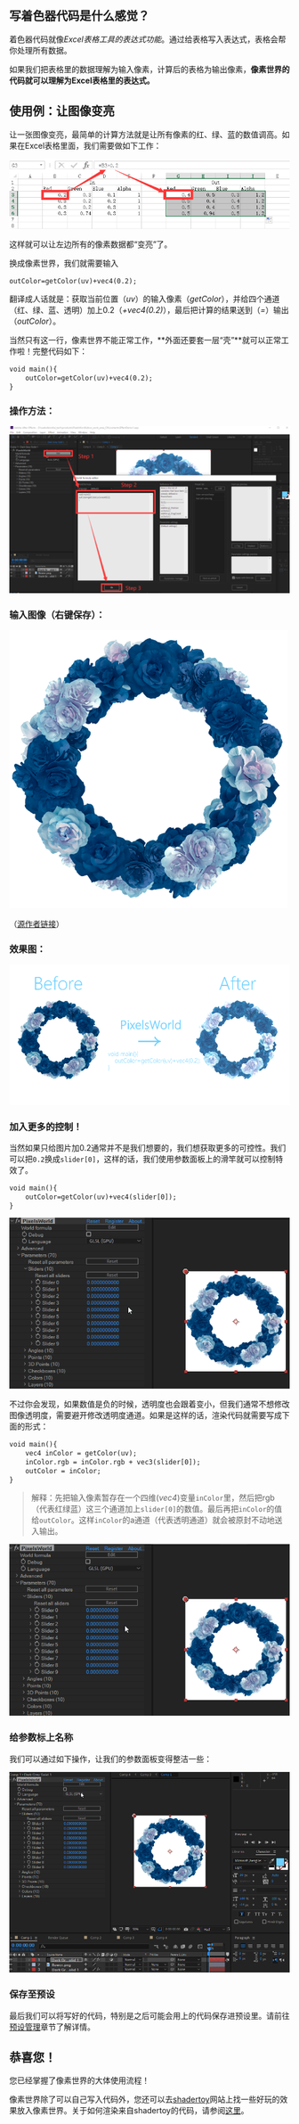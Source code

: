
## 写着色器代码是什么感觉？
着色器代码就像*Excel表格工具的表达式功能*。通过给表格写入表达式，表格会帮你处理所有数据。

如果我们把表格里的数据理解为输入像素，计算后的表格为输出像素，**像素世界的代码就可以理解为Excel表格里的表达式。**

## 使用例：让图像变亮
让一张图像变亮，最简单的计算方法就是让所有像素的红、绿、蓝的数值调高。如果在Excel表格里面，我们需要做如下工作：

![表格计算](ExcelCalculate.png)

这样就可以让左边所有的像素数据都“变亮”了。

换成像素世界，我们就需要输入

```glsl:bright_describe.shader
outColor=getColor(uv)+vec4(0.2);
```

翻译成人话就是：获取当前位置（*uv*）的输入像素（*getColor*），并给四个通道（红、绿、蓝、透明）加上0.2（*+vec4(0.2)*），最后把计算的结果送到（*=*）输出（*outColor*）。

当然只有这一行，像素世界不能正常工作，**外面还要套一层“壳”**就可以正常工作啦！完整代码如下：
```glsl:bright.shader
void main(){
    outColor=getColor(uv)+vec4(0.2);
}
```
### 操作方法：

![操作方法](OperateTip.png)

### 输入图像（右键保存）：

![输入图像](FlowerRing.png)

（[源作者链接](https://www.pixiv.net/artworks/75891619)）

### 效果图：

![效果图](EffectDemo1.png)


### 加入更多的控制！

当然如果只给图片加0.2通常并不是我们想要的，我们想获取更多的可控性。我们可以把`0.2`换成`slider[0]`，这样的话，我们使用参数面板上的滑竿就可以控制特效了。
```glsl:bright_control.shader
void main(){
    outColor=getColor(uv)+vec4(slider[0]);
}
```

![亮度控制](ControlBright.gif)

不过你会发现，如果数值是负的时候，透明度也会跟着变小，但我们通常不想修改图像透明度，需要避开修改透明度通道。如果是这样的话，渲染代码就需要写成下面的形式：
```glsl:bright_control.shader
void main(){
    vec4 inColor = getColor(uv);
    inColor.rgb = inColor.rgb + vec3(slider[0]);
    outColor = inColor;
}
```
> 解释：先把输入像素暂存在一个四维(*vec4*)变量`inColor`里，然后把rgb（代表红绿蓝）这三个通道加上`slider[0]`的数值。最后再把`inColor`的值给`outColor`。这样`inColor`的a通道（代表透明通道）就会被原封不动地送入输出。


![亮度控制升级](ControlBright2.gif)

### 给参数标上名称
我们可以通过如下操作，让我们的参数面板变得整洁一些：

![亮度控制参数](ControlBright3.gif)


### 保存至预设
最后我们可以将写好的代码，特别是之后可能会用上的代码保存进预设里。请前往[预设管理](../Editor/SavePresets.md)章节了解详情。


## 恭喜您！

您已经掌握了像素世界的大体使用流程！

像素世界除了可以自己写入代码外，您还可以去[shadertoy](https://www.shadertoy.com/)网站上找一些好玩的效果放入像素世界。关于如何渲染来自shadertoy的代码，请参阅[这里](shadertoy.md)。





<br>
<br>
<br>
<br>
<br>
<br>
<br>